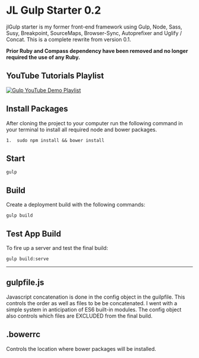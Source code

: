 # JL Gulp Starter 0.2

jlGulp starter is my former front-end framework using Gulp, Node, Sass, Susy, Breakpoint, SourceMaps, Browser-Sync, Autoprefixer and Uglify / Concat. This is a complete rewrite from version 0.1.

**Prior Ruby and Compass dependency have been removed and no longer required the use of any Ruby.**

## YouTube Tutorials Playlist
[![Gulp YouTube Demo Playlist](http://img.youtube.com/vi/LmdT2zhFmn4/0.jpg)](https://www.youtube.com/watch?v=LmdT2zhFmn4&list=PLv1YUP7gO_viROuRcGsDCNM-FUVgMYb_G)

## Install Packages

After cloning the project to your computer run the following command in your terminal to install all required node and bower packages.

	1.  sudo npm install && bower install	
		

## Start

	gulp

## Build

Create a deployment build with the following commands:

	gulp build

## Test App Build

To fire up a server and test the final build:

	gulp build:serve

---------------------------------------

## gulpfile.js
Javascript concatenation is done in the config object in the guilpfile.  This controls the order as well as files to be be concatenated.  I went with a simple system in anticipation of ES6 built-in modules.  The config object also controls which files are EXCLUDED from the final build.

## .bowerrc
Controls the location where bower packages will be installed.
